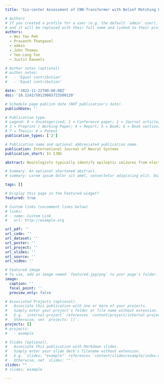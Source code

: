 ```yaml
---
title: 'Six-center Assessment of CNN-Transformer with Belief Matching Loss for Patient-independent Seizure Detection in EEG'

# Authors
# If you created a profile for a user (e.g. the default `admin` user), write the username (folder name) here
# and it will be replaced with their full name and linked to their profile.
authors:
  - Wei Yan Peh
  - Prasanth Thangavel
  - admin
  - John Thomas
  - Yee-Leng Tan
  - Justin Dauwels

# Author notes (optional)
# author_notes:
#   - 'Equal contribution'
#   - 'Equal contribution'

date: '2022-11-22T00:00:00Z'
doi: '10.1142/S0129065723500120'

# Schedule page publish date (NOT publication's date).
publishDate: ''

# Publication type.
# Legend: 0 = Uncategorized; 1 = Conference paper; 2 = Journal article;
# 3 = Preprint / Working Paper; 4 = Report; 5 = Book; 6 = Book section;
# 7 = Thesis; 8 = Patent
publication_types: ['2']

# Publication name and optional abbreviated publication name.
publication: International Journal of Neural Systems
publication_short: In IJNS

abstract: Neurologists typically identify epileptic seizures from electroencephalograms (EEGs) by visual inspec-tion. This process is often time-consuming, especially for EEG recordings that last hours or days.To expedite the process, a reliable, automated, and patient-independent seizure detector is essential.However, developing a patient-independent seizure detector is challenging as seizures exhibit diversecharacteristics across patients and recording devices. In this study, we propose a patient-independentseizure detector to automatically detect seizures in both scalp EEG and intracranial EEG (iEEG). First,we deploy a convolutional neural network with transformers and belief matching loss to detect seizuresin single-channel EEG segments. Next, we extract regional features from the channel-level outputs todetect seizures in multi-channel EEG segments. At last, we apply postprocessing filters to the segment-level outputs to determine seizures’ start and end points in multi-channel EEGs. Finally, we introducethe minimum overlap evaluation scoring as an evaluation metric that accounts for minimum overlapbetween the detection and seizure, improving upon existing assessment metrics. We trained the seizuredetector on the Temple University Hospital Seizure (TUH-SZ) dataset and evaluated it on five indepen-dent EEG datasets. We evaluate the systems with the following metrics --- sensitivity (SEN), precision(PRE), and average and median false positive rate per hour (aFPR/h and mFPR/h). Across four adultscalp EEG and iEEG datasets, we obtained SEN of 0.617-1.00, PRE of 0.534-1.00, aFPR/h of 0.425-2.002, and mFPR/h of 0-1.003. The proposed seizure detector can detect seizures in adult EEGs andtakes less than 15s for a 30 minutes EEG. Hence, this system could aid clinicians in reliably identifyingseizures expeditiously, allocating more time for devising proper treatment.

# Summary. An optional shortened abstract.
# summary: Lorem ipsum dolor sit amet, consectetur adipiscing elit. Duis posuere tellus ac convallis placerat. Proin tincidunt magna sed ex sollicitudin condimentum.

tags: []

# Display this page in the Featured widget?
featured: true

# Custom links (uncomment lines below)
# links:
# - name: Custom Link
#   url: http://example.org

url_pdf: ''
url_code: ''
url_dataset: ''
url_poster: ''
url_project: ''
url_slides: ''
url_source: ''
url_video: ''

# Featured image
# To use, add an image named `featured.jpg/png` to your page's folder.
image:
  caption: ''
  focal_point: ''
  preview_only: false

# Associated Projects (optional).
#   Associate this publication with one or more of your projects.
#   Simply enter your project's folder or file name without extension.
#   E.g. `internal-project` references `content/project/internal-project/index.md`.
#   Otherwise, set `projects: []`.
projects: []
# projects:
#   - example

# Slides (optional).
#   Associate this publication with Markdown slides.
#   Simply enter your slide deck's filename without extension.
#   E.g. `slides: "example"` references `content/slides/example/index.md`.
#   Otherwise, set `slides: ""`.
slides: ""
# slides: example

---
```


<!-- {{% callout note %}}
Click the _Cite_ button above to demo the feature to enable visitors to import publication metadata into their reference management software.
{{% /callout %}}

{{% callout note %}}
Create your slides in Markdown - click the _Slides_ button to check out the example.
{{% /callout %}} -->

<!-- Supplementary notes can be added here, including [code, math, and images](https://wowchemy.com/docs/writing-markdown-latex/). -->
